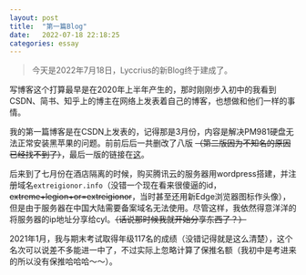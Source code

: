 ```yaml
---
layout: post
title:  "第一篇Blog"
date:   2022-07-18 22:18:25
categories: essay
---
```


> 今天是2022年7月18日，Lyccrius的新Blog终于建成了。  

写博客这个打算最早是在2020年上半年产生的，那时刚刚步入初中的我看到CSDN、简书、知乎上的博主在网络上发表着自己的博客，也想做和他们一样的事情。

我的第一篇博客是在CSDN上发表的，记得那是3月份，内容是解决PM981硬盘无法正常安装黑苹果的问题。前前后后一共删改了八版 ~~（第二版因为不知名的原因已经找不到了）~~，最后一版的链接在[这](https://blog.csdn.net/m0_46463797/article/details/108293995)。

后来到了七月份在酒店隔离的时候，购买腾讯云的服务器用wordpress搭建，并注册域名`extreigionor.info`（没错一个现在看来很傻逼的id，~~extreme+legion+or=extreigionor~~，当时甚至还用新Edge浏览器图标作头像），但是由于服务器在中国大陆需要备案域名无法使用。尽管这样，我依然得意洋洋的将服务器的ip地址分享给cyl。~~（话说那时候我就开始分享东西了？）~~

2021年1月，我与期末考试取得年级117名的成绩（没错记得就是这么清楚），这个名次可以说差不多能进一中了，不过实际上忽略计算了保推名额（我初中是考进来的所以没有保推哈哈哈～～）。